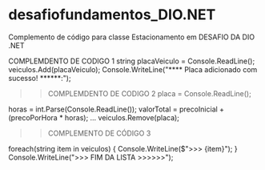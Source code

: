 # desafiofundamentos_DIO.NET
Complemento de código para classe Estacionamento em DESAFIO DA DIO .NET

 COMPLEMDENTO DE CODIGO  1
 string placaVeiculo = Console.ReadLine();
            veiculos.Add(placaVeiculo);
            Console.WriteLine("**** Placa adicionado com sucesso! ******:");

>> COMPLEMDENTO DE CODIGO  2
 placa = Console.ReadLine();

 horas = int.Parse(Console.ReadLine());
                valorTotal = precoInicial + (precoPorHora * horas);
                ...
                veiculos.Remove(placa);

>> COMPLEMENTO DE CÓDIGO 3

 foreach(string item in veiculos)
                {
                    Console.WriteLine($">>> {item}");
                }
                Console.WriteLine(">>> FIM DA LISTA >>>>>>");



